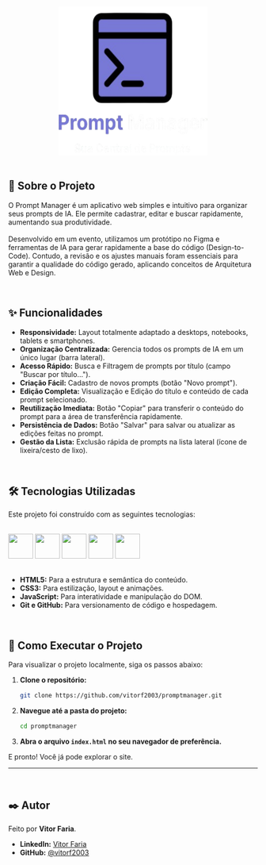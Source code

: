 <div align="center">
  <img src="assets/img/PromptLogo.png" width="300em" height="300em">
</div>

<br>

<h2>
  📜 Sobre o Projeto
</h2>

<p>
  O Prompt Manager é um aplicativo web simples e intuitivo para organizar seus prompts de IA. Ele permite cadastrar, editar 
  e buscar rapidamente, aumentando sua produtividade.<br>
  <br>
  Desenvolvido em um evento, utilizamos um protótipo no Figma e ferramentas de IA para gerar rapidamente a base do código (Design-to-Code). 
  Contudo, a revisão e os ajustes manuais foram essenciais para garantir a qualidade do código gerado, aplicando conceitos de Arquitetura Web e Design.
</p>

<br>

<h2>
  ✨ Funcionalidades
</h2>

* **Responsividade:** Layout totalmente adaptado a desktops, notebooks, tablets e smartphones.
* **Organização Centralizada:** Gerencia todos os prompts de IA em um único lugar (barra lateral).
* **Acesso Rápido:** Busca e Filtragem de prompts por título (campo "Buscar por título...").
* **Criação Fácil:** Cadastro de novos prompts (botão "Novo prompt").
* **Edição Completa:** Visualização e Edição do título e conteúdo de cada prompt selecionado.
* **Reutilização Imediata:** Botão "Copiar" para transferir o conteúdo do prompt para a área de transferência rapidamente.
* **Persistência de Dados:** Botão "Salvar" para salvar ou atualizar as edições feitas no prompt.
* **Gestão da Lista:** Exclusão rápida de prompts na lista lateral (ícone de lixeira/cesto de lixo).

<br>

<h2>
  🛠️ Tecnologias Utilizadas
</h2>
<p>
  Este projeto foi construído com as seguintes tecnologias:
</p>
<br>
<div>
  <img src="https://cdn.jsdelivr.net/gh/devicons/devicon@latest/icons/html5/html5-original.svg" width="50em" height="50em"/>
  <img src="https://cdn.jsdelivr.net/gh/devicons/devicon@latest/icons/css3/css3-original.svg" width="50em" height="50em"/>
  <img src="https://cdn.jsdelivr.net/gh/devicons/devicon@latest/icons/javascript/javascript-original.svg" width="50em" height="50em"/>
  <img src="https://devicon-website.vercel.app/api/github/original.svg?color=%23FFFFFF" width="50em" height="50em"/>
  <img src="https://devicon-website.vercel.app/api/git/original.svg" width="50em" height="50em"/>
  
</div>
<br>

*   **HTML5:** Para a estrutura e semântica do conteúdo.
*   **CSS3:** Para estilização, layout e animações.
*   **JavaScript:** Para interatividade e manipulação do DOM.
*   **Git e GitHub:** Para versionamento de código e hospedagem.

<br>

<h2>
  🚀 Como Executar o Projeto
</h2>

Para visualizar o projeto localmente, siga os passos abaixo:

1.  **Clone o repositório:**
    ```bash
    git clone https://github.com/vitorf2003/promptmanager.git
    ```

2.  **Navegue até a pasta do projeto:**
    ```bash
    cd promptmanager
    ```

3.  **Abra o arquivo `index.html` no seu navegador de preferência.**

E pronto! Você já pode explorar o site.

---
<br>

## ✒️ Autor

Feito por **Vitor Faria**.

*   **LinkedIn:** [Vitor Faria](https://www.linkedin.com/in/vitor-faria-3865321b5)
*   **GitHub:** [@vitorf2003](https://github.com/vitorf2003)
